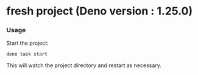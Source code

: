 # fresh project (Deno version : 1.25.0)

### Usage

Start the project:

```
deno task start
```

This will watch the project directory and restart as necessary.
